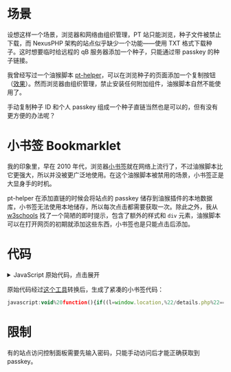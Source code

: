 # 场景

设想这样一个场景，浏览器和网络由组织管理，PT 站只能浏览，种子文件被禁止下载，而 NexusPHP 架构的站点似乎缺少一个功能——使用 TXT 格式下载种子。这时想要临时给远程的 qB 服务器添加一个种子，只能通过带 passkey 的种子链接。

我曾经写过一个油猴脚本 [pt-helper](https://github.com/amorphobia/pt-helper)，可以在浏览种子的页面添加一个复制按钮（[效果](https://github.com/amorphobia/pt-helper/blob/b255ab3be81861d72bac32ea60d02fd669744773/README-zh.md#%E7%A7%8D%E5%AD%90%E7%9B%B4%E9%93%BE)）。然而浏览器由组织管理，禁止安装任何附加组件，油猴脚本自然不能使用了。

手动复制种子 ID 和个人 passkey 组成一个种子直链当然也是可以的，但有没有更方便的办法呢？

# 小书签 Bookmarklet

我的印象里，早在 2010 年代，浏览器[小书签](https://zh.wikipedia.org/wiki/%E5%B0%8F%E4%B9%A6%E7%AD%BE)就在网络上流行了，不过油猴脚本比它更强大，所以并没被更广泛地使用。在这个油猴脚本被禁用的场景，小书签正是大显身手的时机。

pt-helper 在添加直链的时候会将站点的 passkey 储存到油猴插件的本地数据库，小书签无法使用本地储存，所以每次点击都需要获取一次。除此之外，我从 [w3schools](https://www.w3schools.com/howto/howto_js_snackbar.asp) 找了一个简陋的即时提示，包含了额外的样式和 `div` 元素，油猴脚本可以在打开网页的初期就添加这些东西，小书签也是只能点击后添加。

# 代码

<details>
<summary>JavaScript 原始代码，点击展开</summary>

```javascript
(function () {
	l=window.location;
	if(l.pathname!="/details.php")return;
	ph=l.protocol+"//"+l.host;
	xhr=new XMLHttpRequest();
	xhr.open("GET",ph+"/usercp.php",false);
	xhr.send();
	if(xhr.readyState!=XMLHttpRequest.DONE||xhr.status!=200)return;
	d=document.implementation.createHTMLDocument().documentElement;
	d.innerHTML=xhr.responseText;
	re=/[\w\d]{32}/;
	a=d.querySelectorAll("td.rowfollow");
	for(t of a){
		m=re.exec(t.innerHTML);
		if(m){
			pk=m[0];
			break;
		}
	}
	p=new URLSearchParams(l.search);
	id=p.get("id");
	null!=pk&&""!=pk&&null!=id&&""!=id&&navigator.clipboard.writeText(ph+"/download.php?id="+id+"&passkey="+pk);
	st=document.createElement("style");
	st.textContent="#snackbar{visibility:hidden;min-width:250px;margin-left:-125px;background-color:#333;color:#fff;text-align:center;border-radius:2px;padding:16px;position:fixed;z-index:1;left:50%;bottom:30px}#snackbar.show{visibility:visible;-webkit-animation:.5s fadein,.5s 2.5s fadeout;animation:.5s fadein,.5s 2.5s fadeout}@-webkit-keyframes fadein{from{bottom:0;opacity:0}to{bottom:30px;opacity:1}}@keyframes fadein{from{bottom:0;opacity:0}to{bottom:30px;opacity:1}}@-webkit-keyframes fadeout{from{bottom:30px;opacity:1}to{bottom:0;opacity:0}}@keyframes fadeout{from{bottom:30px;opacity:1}to{bottom:0;opacity:0}}";
	document.head.appendChild(st);
	x=document.createElement("div");
	x.id="snackbar";
	x.innerHTML="已复制！链接含 passkey 请勿泄露！";
	document.getElementsByTagName("body")[0].appendChild(x);
	x.className="show";
	setTimeout(()=>{x.className=""},3000);
})();
```

</details>

原始代码经过[这个工具](https://chriszarate.github.io/bookmarkleter/)转换后，生成了紧凑的小书签代码：

```javascript
javascript:void%20function(){if((l=window.location,%22/details.php%22==l.pathname)%26%26(ph=l.protocol+%22//%22+l.host,xhr=new%20XMLHttpRequest,xhr.open(%22GET%22,ph+%22/usercp.php%22,!1),xhr.send(),xhr.readyState==XMLHttpRequest.DONE%26%26200==xhr.status)){d=document.implementation.createHTMLDocument().documentElement,d.innerHTML=xhr.responseText,re=/[\w\d]{32}/,a=d.querySelectorAll(%22td.rowfollow%22);for(t%20of%20a)if(m=re.exec(t.innerHTML),m){pk=m[0];break}p=new%20URLSearchParams(l.search),id=p.get(%22id%22),null!=pk%26%26%22%22!=pk%26%26null!=id%26%26%22%22!=id%26%26navigator.clipboard.writeText(ph+%22/download.php%3Fid=%22+id+%22%26passkey=%22+pk),st=document.createElement(%22style%22),st.textContent=%22%23snackbar{visibility:hidden;min-width:250px;margin-left:-125px;background-color:%23333;color:%23fff;text-align:center;border-radius:2px;padding:16px;position:fixed;z-index:1;left:50%25;bottom:30px}%23snackbar.show{visibility:visible;-webkit-animation:.5s%20fadein,.5s%202.5s%20fadeout;animation:.5s%20fadein,.5s%202.5s%20fadeout}%40-webkit-keyframes%20fadein{from{bottom:0;opacity:0}to{bottom:30px;opacity:1}}%40keyframes%20fadein{from{bottom:0;opacity:0}to{bottom:30px;opacity:1}}%40-webkit-keyframes%20fadeout{from{bottom:30px;opacity:1}to{bottom:0;opacity:0}}%40keyframes%20fadeout{from{bottom:30px;opacity:1}to{bottom:0;opacity:0}}%22,document.head.appendChild(st),x=document.createElement(%22div%22),x.id=%22snackbar%22,x.innerHTML=%22\u5DF2\u590D\u5236\uFF01\u94FE\u63A5\u542B%20passkey%20\u8BF7\u52FF\u6CC4\u9732\uFF01%22,document.getElementsByTagName(%22body%22)[0].appendChild(x),x.className=%22show%22,setTimeout(()=%3E{x.className=%22%22},3e3)}}();
```

# 限制

有的站点访问控制面板需要先输入密码，只能手动访问后才能正确获取到 passkey。